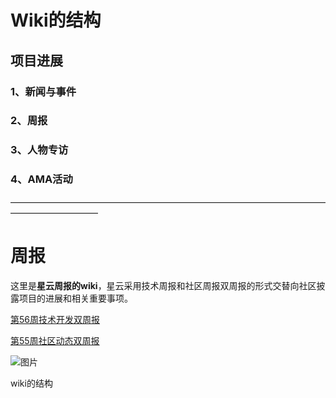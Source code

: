 # Wiki的结构

## 项目进展
### 1、新闻与事件
### 2、周报
### 3、人物专访
### 4、AMA活动

——————————————————————————————————————————————

# 周报
这里是**星云周报的wiki**，星云采用技术周报和社区周报双周报的形式交替向社区披露项目的进展和相关重要事项。

[第56周技术开发双周报](https://medium.com/nebulasio/nebulas-bi-weekly-development-commits-56-7e460344860)

[第55周社区动态双周报](https://medium.com/nebulasio/nebulas-bi-weekly-community-dynamics-55-1dd219375baf)


![图片](https://cdn-images-1.medium.com/max/1600/1*p4uZD1tg4NIy_ebAiG5m3A.jpeg)

wiki的结构
